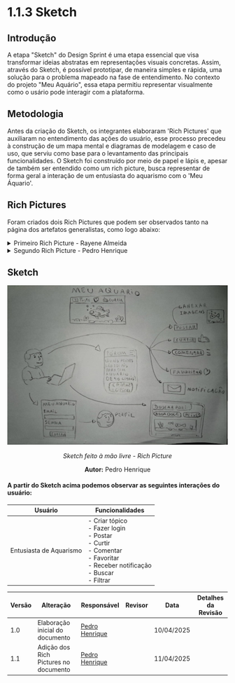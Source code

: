 # 1.1.3 Sketch

## Introdução
A etapa "Sketch" do Design Sprint é uma etapa essencial que visa transformar ideias abstratas em representações visuais concretas. Assim, através do Sketch, é possível prototipar, de maneira simples e rápida, uma solução para o problema mapeado na fase de entendimento. No contexto do projeto "Meu Aquário", essa etapa permitiu representar visualmente como o usário pode interagir com a plataforma. 

## Metodologia
Antes da criação do Sketch, os integrantes elaboraram 'Rich Pictures' que auxiliaram no entendimento das ações do usuário, esse processo precedeu à construção de um mapa mental e  diagramas de modelagem e caso de uso, que serviu como base para o levantamento das principais funcionalidades. O Sketch foi construído por meio de papel e lápis e, apesar de também ser entendido como um rich picture, busca representar de forma geral a interação de um entusiasta do aquarismo com o 'Meu Áquario'.

## Rich Pictures

Foram criados dois Rich Pictures que podem ser observados tanto na página dos artefatos generalistas, como logo abaixo: 

<details>
  <summary>Primeiro Rich Picture - Rayene Almeida</summary>
  <img src="assets/MeuAquario.png" alt="Rich Picture - Rayene">
</details>

<details>
  <summary>Segundo Rich Picture - Pedro Henrique</summary>
  <img src="assets/RichPicture2.png" alt="Rich Picture - Pedro">
</details>

## Sketch 

![Sketch](assets/Sketch.png)
<p align="center"><em> Sketch feito à mão livre - Rich Picture </em></p>
<p align="center"><strong>Autor:</strong> Pedro Henrique</p>

#### A partir do Sketch acima podemos observar as seguintes interações do usuário:

| Usuário        | Funcionalidades                                                  |
|----------------|------------------------------------------------------------------|
| Entusiasta de Aquarismo      | - Criar tópico <br> - Fazer login <br> - Postar <br> - Curtir <br> - Comentar <br> - Favoritar <br> - Receber notificação <br> - Buscar <br> - Filtrar |

| Versão | Alteração| Responsável     | Revisor | Data       | Detalhes da Revisão   |
|--------|--|-----------------|---------|------------|-----------|
| 1.0    | Elaboração inicial do documento    | [Pedro Henrique](https://github.com/PedroHhenriq) |    | 10/04/2025 |  |
| 1.1    | Adição dos Rich Pictures no documento    | [Pedro Henrique](https://github.com/PedroHhenriq) |    | 11/04/2025 |  |

